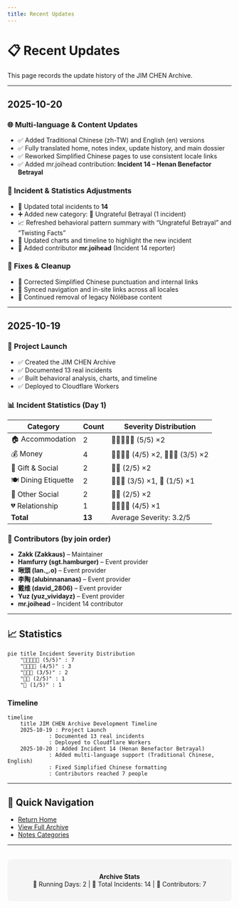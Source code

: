 ```yaml
---
title: Recent Updates
---
```


# 📋 Recent Updates

This page records the update history of the JIM CHEN Archive.

---

## 2025-10-20

### 🌐 Multi-language & Content Updates
- ✅ Added Traditional Chinese (zh-TW) and English (en) versions
- ✅ Fully translated home, notes index, update history, and main dossier
- ✅ Reworked Simplified Chinese pages to use consistent locale links
- ✅ Added mr.joihead contribution: **Incident 14 – Henan Benefactor Betrayal**

### 🧾 Incident & Statistics Adjustments
- 🔄 Updated total incidents to **14**
- ➕ Added new category: 🔪 Ungrateful Betrayal (1 incident)
- 📈 Refreshed behavioral pattern summary with “Ungrateful Betrayal” and “Twisting Facts”
- 📝 Updated charts and timeline to highlight the new incident
- 🙏 Added contributor **mr.joihead** (Incident 14 reporter)

### 🔧 Fixes & Cleanup
- 🔁 Corrected Simplified Chinese punctuation and internal links
- 🧭 Synced navigation and in-site links across all locales
- 🧹 Continued removal of legacy Nólëbase content

---

## 2025-10-19

### 🎉 Project Launch
- ✅ Created the JIM CHEN Archive
- ✅ Documented 13 real incidents
- ✅ Built behavioral analysis, charts, and timeline
- ✅ Deployed to Cloudflare Workers

### 📊 Incident Statistics (Day 1)
| Category | Count | Severity Distribution |
|----------|-------|----------------------|
| 🏠 Accommodation | 2 | 🔴🔴🔴🔴🔴 (5/5) ×2 |
| 💰 Money | 4 | 🔴🔴🔴🔴 (4/5) ×2, 🔴🔴🔴 (3/5) ×2 |
| 🎁 Gift & Social | 2 | 🔴🔴 (2/5) ×2 |
| 🍽️ Dining Etiquette | 2 | 🔴🔴🔴 (3/5) ×1, 🔴 (1/5) ×1 |
| 📸 Other Social | 2 | 🔴🔴 (2/5) ×2 |
| 💔 Relationship | 1 | 🔴🔴🔴🔴 (4/5) ×1 |
| **Total** | **13** | Average Severity: 3.2/5 |

### 👥 Contributors (by join order)
- **Zakk (Zakkaus)** – Maintainer
- **Hamfurry (sgt.hamburger)** – Event provider
- **啾頭 (lan._.o)** – Event provider
- **李陶 (alubinnananas)** – Event provider
- **戴维 (david_2806)** – Event provider
- **Yuz (yuz_vividayz)** – Event provider
- **mr.joihead** – Incident 14 contributor

---

## 📈 Statistics

```mermaid
pie title Incident Severity Distribution
    "🔴🔴🔴🔴🔴 (5/5)" : 7
    "🔴🔴🔴🔴 (4/5)" : 3
    "🔴🔴🔴 (3/5)" : 2
    "🔴🔴 (2/5)" : 1
    "🔴 (1/5)" : 1
```

### Timeline

```mermaid
timeline
    title JIM CHEN Archive Development Timeline
    2025-10-19 : Project Launch
             : Documented 13 real incidents
             : Deployed to Cloudflare Workers
    2025-10-20 : Added Incident 14 (Henan Benefactor Betrayal)
             : Added multi-language support (Traditional Chinese, English)
             : Fixed Simplified Chinese formatting
             : Contributors reached 7 people
```

---

## 🔗 Quick Navigation

- [Return Home](/en/)
- [View Full Archive](/en/notes/📦%20Inbox/JIM%20CHEN)
- [Notes Categories](/en/notes/)

---

<div style="text-align: center; margin-top: 2rem; padding: 1rem; background: #f5f5f5; border-radius: 8px;">

**Archive Stats**  
📅 Running Days: 2 | 📝 Total Incidents: 14 | 👥 Contributors: 7

</div>
